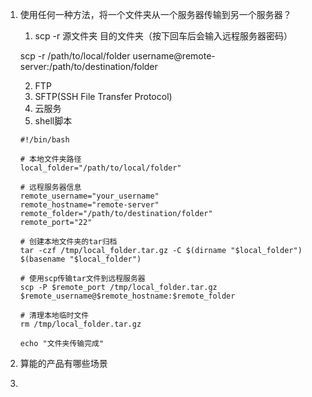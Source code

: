 1. 使用任何一种方法，将一个文件夹从一个服务器传输到另一个服务器？

    1. scp -r 源文件夹 目的文件夹（按下回车后会输入远程服务器密码）
   
    scp -r /path/to/local/folder username@remote-server:/path/to/destination/folder

    2. FTP
    3. SFTP(SSH File Transfer Protocol)
    4. 云服务
    5. shell脚本

    ```
    #!/bin/bash

    # 本地文件夹路径
    local_folder="/path/to/local/folder"

    # 远程服务器信息
    remote_username="your_username"
    remote_hostname="remote-server"
    remote_folder="/path/to/destination/folder"
    remote_port="22"

    # 创建本地文件夹的tar归档
    tar -czf /tmp/local_folder.tar.gz -C $(dirname "$local_folder") $(basename "$local_folder")

    # 使用scp传输tar文件到远程服务器
    scp -P $remote_port /tmp/local_folder.tar.gz $remote_username@$remote_hostname:$remote_folder

    # 清理本地临时文件
    rm /tmp/local_folder.tar.gz

    echo "文件夹传输完成"

    ```

2. 算能的产品有哪些场景

3. 